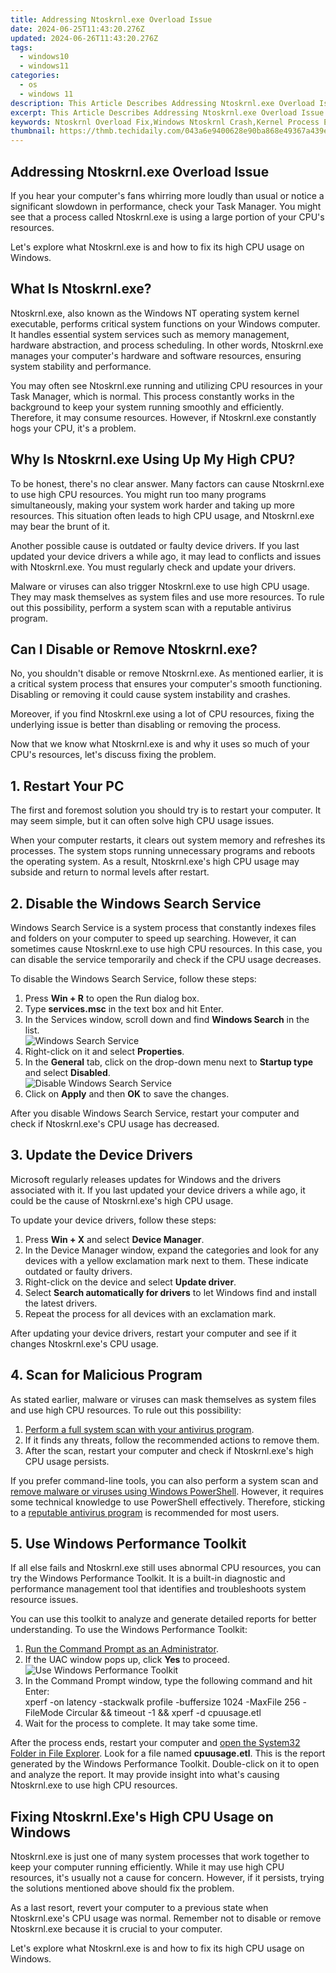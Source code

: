 ```yaml
---
title: Addressing Ntoskrnl.exe Overload Issue
date: 2024-06-25T11:43:20.276Z
updated: 2024-06-26T11:43:20.276Z
tags:
  - windows10
  - windows11
categories:
  - os
  - windows 11
description: This Article Describes Addressing Ntoskrnl.exe Overload Issue
excerpt: This Article Describes Addressing Ntoskrnl.exe Overload Issue
keywords: Ntoskrnl Overload Fix,Windows Ntoskrnl Crash,Kernel Process Excessive,Ntoskrnl Performance Issue,System Stability Ntoskrnl,Ntoskrnl Resource Allocation,Debugging Ntoskrnl Overload
thumbnail: https://thmb.techidaily.com/043a6e9400628e90ba868e49367a439edaed6ed2655e7384611850ca4beac263.jpg
---
```


## Addressing Ntoskrnl.exe Overload Issue

 If you hear your computer's fans whirring more loudly than usual or notice a significant slowdown in performance, check your Task Manager. You might see that a process called Ntoskrnl.exe is using a large portion of your CPU's resources.

 Let's explore what Ntoskrnl.exe is and how to fix its high CPU usage on Windows.

## What Is Ntoskrnl.exe?

 Ntoskrnl.exe, also known as the Windows NT operating system kernel executable, performs critical system functions on your Windows computer. It handles essential system services such as memory management, hardware abstraction, and process scheduling. In other words, Ntoskrnl.exe manages your computer's hardware and software resources, ensuring system stability and performance.

 You may often see Ntoskrnl.exe running and utilizing CPU resources in your Task Manager, which is normal. This process constantly works in the background to keep your system running smoothly and efficiently. Therefore, it may consume resources. However, if Ntoskrnl.exe constantly hogs your CPU, it's a problem.

## Why Is Ntoskrnl.exe Using Up My High CPU?

 To be honest, there's no clear answer. Many factors can cause Ntoskrnl.exe to use high CPU resources. You might run too many programs simultaneously, making your system work harder and taking up more resources. This situation often leads to high CPU usage, and Ntoskrnl.exe may bear the brunt of it.

 Another possible cause is outdated or faulty device drivers. If you last updated your device drivers a while ago, it may lead to conflicts and issues with Ntoskrnl.exe. You must regularly check and update your drivers.

 Malware or viruses can also trigger Ntoskrnl.exe to use high CPU usage. They may mask themselves as system files and use more resources. To rule out this possibility, perform a system scan with a reputable antivirus program.

## Can I Disable or Remove Ntoskrnl.exe?

 No, you shouldn't disable or remove Ntoskrnl.exe. As mentioned earlier, it is a critical system process that ensures your computer's smooth functioning. Disabling or removing it could cause system instability and crashes.

 Moreover, if you find Ntoskrnl.exe using a lot of CPU resources, fixing the underlying issue is better than disabling or removing the process.

 Now that we know what Ntoskrnl.exe is and why it uses so much of your CPU's resources, let's discuss fixing the problem.

## 1\. Restart Your PC

 The first and foremost solution you should try is to restart your computer. It may seem simple, but it can often solve high CPU usage issues.

 When your computer restarts, it clears out system memory and refreshes its processes. The system stops running unnecessary programs and reboots the operating system. As a result, Ntoskrnl.exe's high CPU usage may subside and return to normal levels after restart.

## 2\. Disable the Windows Search Service

 Windows Search Service is a system process that constantly indexes files and folders on your computer to speed up searching. However, it can sometimes cause Ntoskrnl.exe to use high CPU resources. In this case, you can disable the service temporarily and check if the CPU usage decreases.

 To disable the Windows Search Service, follow these steps:

1. Press **Win + R** to open the Run dialog box.
2. Type **services.msc** in the text box and hit Enter.
3. In the Services window, scroll down and find **Windows Search** in the list.  
![Windows Search Service](https://static1.makeuseofimages.com/wordpress/wp-content/uploads/2023/09/windows-search-service.jpg)
4. Right-click on it and select **Properties**.
5. In the **General** tab, click on the drop-down menu next to **Startup type** and select **Disabled**.  
![Disable Windows Search Service](https://static1.makeuseofimages.com/wordpress/wp-content/uploads/2023/09/disable-windows-search-service.jpg)
6. Click on **Apply** and then **OK** to save the changes.

 After you disable Windows Search Service, restart your computer and check if Ntoskrnl.exe's CPU usage has decreased.

## 3\. Update the Device Drivers

 Microsoft regularly releases updates for Windows and the drivers associated with it. If you last updated your device drivers a while ago, it could be the cause of Ntoskrnl.exe's high CPU usage.

 To update your device drivers, follow these steps:

1. Press **Win + X** and select **Device Manager**.
2. In the Device Manager window, expand the categories and look for any devices with a yellow exclamation mark next to them. These indicate outdated or faulty drivers.
3. Right-click on the device and select **Update driver**.
4. Select **Search automatically for drivers** to let Windows find and install the latest drivers.
5. Repeat the process for all devices with an exclamation mark.

 After updating your device drivers, restart your computer and see if it changes Ntoskrnl.exe's CPU usage.

## 4\. Scan for Malicious Program

 As stated earlier, malware or viruses can mask themselves as system files and use high CPU resources. To rule out this possibility:

1. [Perform a full system scan with your antivirus program](https://www.makeuseof.com/scan-for-viruses-without-buying-antivirus-software/).
2. If it finds any threats, follow the recommended actions to remove them.
3. After the scan, restart your computer and check if Ntoskrnl.exe's high CPU usage persists.

 If you prefer command-line tools, you can also perform a system scan and [remove malware or viruses using Windows PowerShell](https://www.makeuseof.com/how-to-use-powershell-to-scan-windows-10-for-malware/). However, it requires some technical knowledge to use PowerShell effectively. Therefore, sticking to a [reputable antivirus program](https://www.makeuseof.com/windows-11-antivirus-apps/) is recommended for most users.

## 5\. Use Windows Performance Toolkit

 If all else fails and Ntoskrnl.exe still uses abnormal CPU resources, you can try the Windows Performance Toolkit. It is a built-in diagnostic and performance management tool that identifies and troubleshoots system resource issues.

 You can use this toolkit to analyze and generate detailed reports for better understanding. To use the Windows Performance Toolkit:

1. [Run the Command Prompt as an Administrator](https://www.makeuseof.com/windows-run-command-prompt-admin/).
2. If the UAC window pops up, click **Yes** to proceed.  
![Use Windows Performance Toolkit](https://static1.makeuseofimages.com/wordpress/wp-content/uploads/2023/09/use-windows-performance-toolkit.jpg)
3. In the Command Prompt window, type the following command and hit Enter:  
xperf -on latency -stackwalk profile -buffersize 1024 -MaxFile 256 -FileMode Circular && timeout -1 && xperf -d cpuusage.etl
4. Wait for the process to complete. It may take some time.

 After the process ends, restart your computer and [open the System32 Folder in File Explorer](https://www.makeuseof.com/windows-11-open-system32/). Look for a file named **cpuusage.etl**. This is the report generated by the Windows Performance Toolkit. Double-click on it to open and analyze the report. It may provide insight into what's causing Ntoskrnl.exe to use high CPU resources.

## Fixing Ntoskrnl.Exe's High CPU Usage on Windows

 Ntoskrnl.exe is just one of many system processes that work together to keep your computer running efficiently. While it may use high CPU resources, it's usually not a cause for concern. However, if it persists, trying the solutions mentioned above should fix the problem.

 As a last resort, revert your computer to a previous state when Ntoskrnl.exe's CPU usage was normal. Remember not to disable or remove Ntoskrnl.exe because it is crucial to your computer.

 Let's explore what Ntoskrnl.exe is and how to fix its high CPU usage on Windows.



<ins class="adsbygoogle"
      style="display:block"
      data-ad-client="ca-pub-7571918770474297"
      data-ad-slot="8358498916"
      data-ad-format="auto"
      data-full-width-responsive="true"></ins>